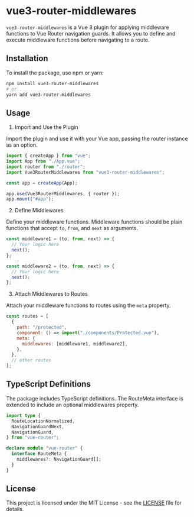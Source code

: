 # vue3-router-middlewares

`vue3-router-middlewares` is a Vue 3 plugin for applying middleware functions to Vue Router navigation guards. It allows you to define and execute middleware functions before navigating to a route.

## Installation

To install the package, use npm or yarn:

```bash
npm install vue3-router-middlewares
# or
yarn add vue3-router-middlewares
```

## Usage

1. Import and Use the Plugin

Import the plugin and use it with your Vue app, passing the router instance as an option.

```javascript
import { createApp } from "vue";
import App from "./App.vue";
import router from "./router";
import Vue3RouterMiddlewares from "vue3-router-middlewares";

const app = createApp(App);

app.use(Vue3RouterMiddlewares, { router });
app.mount("#app");
```

2. Define Middlewares

Define your middleware functions. Middleware functions should be plain functions that accept `to`, `from`, and `next` as arguments.

```javascript
const middleware1 = (to, from, next) => {
  // Your logic here
  next();
};

const middleware2 = (to, from, next) => {
  // Your logic here
  next();
};
```

3. Attach Middlewares to Routes

Attach your middleware functions to routes using the `meta` property.

```javascript
const routes = [
  {
    path: "/protected",
    component: () => import("./components/Protected.vue"),
    meta: {
      middlewares: [middleware1, middleware2],
    },
  },
  // other routes
];
```

## TypeScript Definitions

The package includes TypeScript definitions. The RouteMeta interface is extended to include an optional middlewares property.

```typescript
import type {
  RouteLocationNormalized,
  NavigationGuardNext,
  NavigationGuard,
} from "vue-router";

declare module "vue-router" {
  interface RouteMeta {
    middlewares?: NavigationGuard[];
  }
}
```

## License

This project is licensed under the MIT License - see the [LICENSE](LICENSE) file for details.
